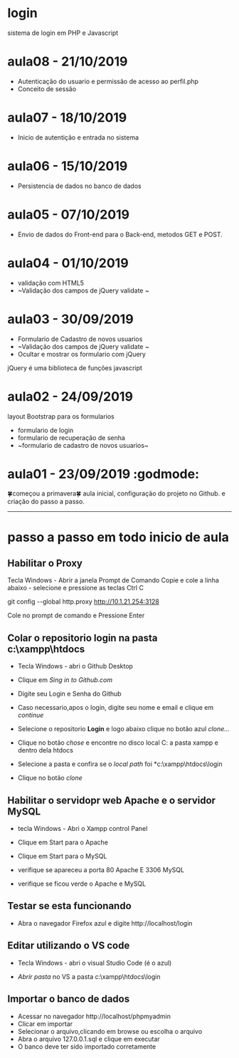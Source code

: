 # login
sistema de login em PHP e Javascript


# aula08 - 21/10/2019
- Autenticação do usuario e permissão de acesso ao perfil.php
- Conceito de sessão


# aula07 - 18/10/2019
- Inicio de autentição e entrada no sistema


# aula06 - 15/10/2019
- Persistencia de dados no banco de dados

# aula05 - 07/10/2019
- Envio de dados do Front-end para o Back-end, metodos GET e POST.


# aula04 - 01/10/2019
- validação com HTML5
- ~Validação dos campos de jQuery validate ~


# aula03 - 30/09/2019
- Formulario de  Cadastro de novos usuarios
- ~Validação dos campos de jQuery validate ~
- Ocultar e mostrar os formulario com jQuery

 jQuery é uma biblioteca de funções javascript




# aula02 - 24/09/2019
layout Bootstrap para os formularios
- formulario de login
- formulario de recuperação de senha
- ~formulario de cadastro de novos usuarios~

# aula01 - 23/09/2019 :godmode:
🍀começou a primavera🍀
aula inicial, configuração do projeto no Github.
e criação do passo a passo.


---
# passo a passo em todo inicio de aula

## Habilitar o Proxy
Tecla Windows - Abrir a janela Prompt de Comando
Copie e cole a linha abaixo - selecione e pressione as teclas Ctrl C

git config --global http.proxy http://10.1.21.254:3128

Cole no prompt de comando e
Pressione Enter

## Colar o repositorio **login** na pasta **c:\xampp\htdocs**

 - Tecla Windows - abri o Github Desktop

  - Clique em *Sing in to Github.com*

  - Digite seu Login e Senha do Github

  - Caso necessario,apos o login, digite seu nome e email e clique em *continue*

  - Selecione o repositorio **Login** e logo abaixo clique no botão azul
 *clone...*

  - Clique no botão *chose* e encontre no disco local C: a pasta xampp e dentro dela htdocs

  - Selecione a pasta e confira se o *local path* foi *c:\xampp\htdocs\login

  - Clique no botão *clone*
  



  ## Habilitar o servidopr web **Apache** e o servidor **MySQL**
  - tecla Windows - Abri o Xampp control Panel

  - Clique em Start para o Apache

  - Clique em Start para o MySQL

  - verifique se apareceu a porta 80 Apache E 3306 MySQL

  - verifique se ficou verde o Apache e MySQL
  



## Testar se esta funcionando
  - Abra o navegador Firefox azul e digite http://localhost/login



## Editar utilizando o VS code 
  - Tecla Windows - abri o visual Studio Code (é o azul)

  - *Abrir pasta* no VS a pasta c:\xampp\htdocs\login

## Importar o banco de dados
  - Acessar no navegador http://localhost/phpmyadmin
  - Clicar em importar
  - Selecionar o arquivo,clicando em browse ou escolha o arquivo
  - Abra o arquivo 127.0.0.1.sql e clique em executar
  - O banco deve ter sido importado corretamente
